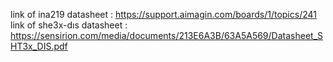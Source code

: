 link of ina219 datasheet : https://support.aimagin.com/boards/1/topics/241
link of she3x-dıs datasheet : https://sensirion.com/media/documents/213E6A3B/63A5A569/Datasheet_SHT3x_DIS.pdf
